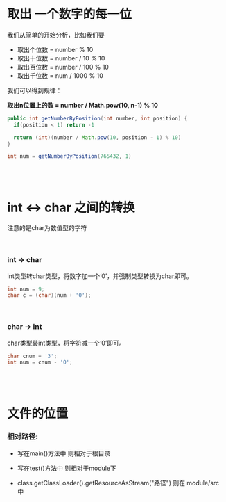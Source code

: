 # 取出 一个数字的每一位
我们从简单的开始分析，比如我们要
- 取出个位数 = number % 10
- 取出十位数 = number / 10 % 10
- 取出百位数 = number / 100 % 10
- 取出千位数 = num / 1000 % 10

我们可以得到规律：

**取出n位置上的数 = number / Math.pow(10, n-1) % 10**

```java
public int getNumberByPosition(int number, int position) {
  if(position < 1) return -1

  return (int)(number / Math.pow(10, position - 1) % 10)
}

int num = getNumberByPosition(765432, 1)
```

<br><br>

# int <-> char 之间的转换
注意的是char为数值型的字符

<br>

### int -> char
int类型转char类型，将数字加一个‘0’，并强制类型转换为char即可。
```java
int num = 9;
char c = (char)(num + '0');
```

<br>

### char -> int
char类型装int类型，将字符减一个‘0’即可。
```java
char cnum = '3';
int num = cnum - '0';
```

<br><br>

# 文件的位置

### 相对路径:
- 写在main()方法中 则相对于根目录
- 写在test()方法中 则相对于module下

- class.getClassLoader().getResourceAsStream("路径") 则在 module/src 中
